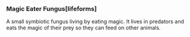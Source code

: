 ### Magic Eater Fungus[lifeforms]

A small symbiotic fungus living by eating magic. It lives in predators and eats the magic of their prey so they can feed on other animals.

